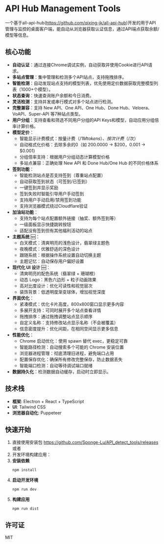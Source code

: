 # API Hub Management Tools

一个基于all-api-hub(https://github.com/qixing-jk/all-api-hub)开发的用于API管理与监控的桌面客户端，能自动从浏览器获取认证信息，通过API端点获取余额/模型等信息。

## 核心功能

- **自动认证**：通过连接Chrome调试实例，自动获取并使用Cookie进行API请求。
- **多站点管理**：集中管理和检测多个API站点，支持拖拽排序。
- **智能检测**：自动发现站点支持的模型列表，优先使用定价数据获取完整模型列表（1000+个模型）。
- **状态查询**：快速查询账户余额和今日消费。
- **灵活检测**：支持并发或串行模式对多个站点进行检测。
- **完整兼容**：支持 New API、One API、One Hub、Done Hub、Veloera、VoAPI、Super-API 等7种站点类型。
- **用户分组**：支持查看和筛选不同用户分组的API Keys和模型，自动应用分组倍率计算价格。
- **模型定价**：
  - 智能显示计费模式：按量计费（$/1M tokens）、按次计费（$/次）
  - 自动格式化价格：去除多余的0（如 200.0000 → $200，0.001 → $0.001）
  - 分组倍率支持：根据用户分组动态计算模型价格
  - 多站点兼容：正确处理 New API 和 Done Hub/One Hub 的不同价格体系
- **签到功能**：
  - 智能检测站点是否支持签到（尊重站点配置）
  - 自动获取签到状态（可签到/已签到）
  - 一键签到并显示奖励
  - 签到失败时智能引导用户手动签到
  - 支持用户手动启用/禁用签到功能
  - 支持浏览器模式绕过Cloudflare验证
- **加油站功能**：
  - 支持为每个站点配置额外链接（抽奖、额外签到等）
  - 一级面板显示快捷跳转按钮
  - 适配没有签到但有其他福利活动的站点
- **主题系统** 🆕：
  - 白天模式：清爽明亮的浅色设计，翡翠绿主题色
  - 夜晚模式：优雅舒适的深色设计
  - 跟随系统：根据操作系统设置自动切换主题
  - 主题记忆：自动保存用户偏好设置
- **现代化 UI 设计** 🆕：
  - 清爽明亮的配色系统（翡翠绿 + 珊瑚橙）
  - 动态 Logo：黑色六边形 + 粒子动画效果
  - 高对比度设计：优化可读性和视觉层次
  - 装饰背景：低透明度渐变球体，增加视觉深度
- **界面优化**：
  - 紧凑模式：优化卡片高度，800x800窗口显示更多内容
  - 多展开支持：可同时展开多个站点查看详情
  - 拖拽排序：通过拖拽调整站点显示顺序
  - 自定义名称：支持修改站点显示名称（不会被覆盖）
  - 信息密度提升：优化间距，在相同空间显示更多信息
- **性能优化**：
  - Chrome 启动优化：使用 spawn 替代 exec，更稳定可靠
  - 智能路径检测：自动搜索多个可能的 Chrome 安装位置
  - 浏览器进程管理：彻底清理旧进程，避免端口占用
  - 配置保存优化：确保所有修改完整保存，防止数据丢失
  - 智能端口检测：自动等待调试端口就绪
- **数据持久化**：检测数据自动缓存，启动时立即显示。

## 技术栈

- **框架**: Electron + React + TypeScript
- **UI**: Tailwind CSS
- **浏览器自动化**: Puppeteer

## 快速开始

1. 直接使用安装包 https://github.com/Sponge-Lu/API_detect_tools/releases
或者
2. 开发环境构建应用：
  1.  **安装依赖**
      ```bash
      npm install
      ```
  2.  **启动开发环境**
      ```bash
      npm run dev
      ```
  3.  **构建应用**
      ```bash
      npm run dist
      ```

## 许可证

MIT
